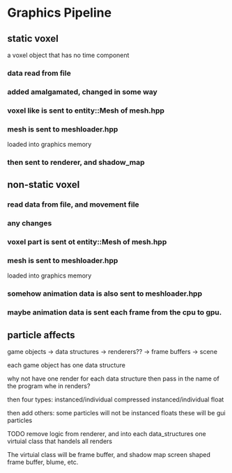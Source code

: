 # Graphics Pipeline

## static voxel

a voxel object that has no time component

### data read from file

### added amalgamated, changed in some way

### voxel like is sent to entity::Mesh of mesh.hpp

### mesh is sent to meshloader.hpp

loaded into graphics memory

### then sent to renderer, and shadow_map

## non-static voxel

### read data from file, and movement file

### any changes

### voxel part is sent ot entity::Mesh of mesh.hpp

### mesh is sent to meshloader.hpp

loaded into graphics memory

### somehow animation data is also sent to meshloader.hpp

### maybe animation data is sent each frame from the cpu to gpu.

## particle affects



game objects -> data structures -> renderers?? -> frame buffers -> scene

each game object has one data structure

why not have one render for each data structure
then pass in the name of the program whe in renders?

then four types:
    instanced/individual compressed
    instanced/individual float

then add others:
    some particles will not be instanced floats
    these will be gui particles

TODO remove logic from renderer, and into each data_structures
one virtuial class that handels all renders

The virtuial class will be frame buffer, and shadow map
screen shaped frame buffer, blume, etc.

